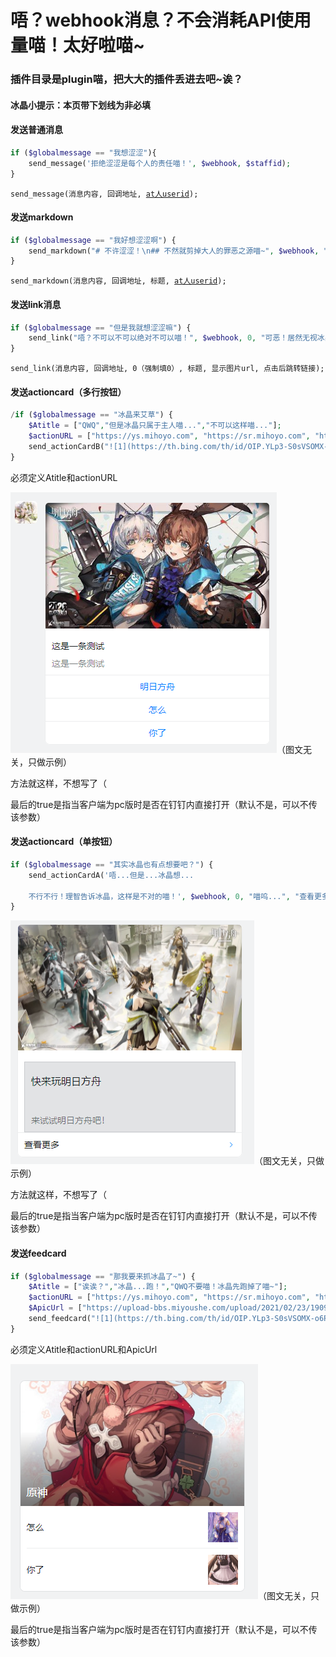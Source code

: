 # 唔？webhook消息？不会消耗API使用量喵！太好啦喵\~

### 插件目录是plugin喵，把大大的插件丢进去吧\~诶？

#### 冰晶小提示：本页带下划线为非必填

#### 发送普通消息

```php
if ($globalmessage == "我想涩涩"){
    send_message('拒绝涩涩是每个人的责任喵！', $webhook, $staffid);
}
```

<pre><code>send_message(消息内容, 回调地址, <a data-footnote-ref href="#user-content-fn-1">at人userid</a>);
</code></pre>

#### 发送markdown

```php
if ($globalmessage == "我好想涩涩啊") {
    send_markdown("# 不许涩涩！\n## 不然就剪掉大人的罪恶之源喵~", $webhook, "不可以涩涩！");
}
```

<pre><code>send_markdown(消息内容, 回调地址, 标题, <a data-footnote-ref href="#user-content-fn-2">at人userid</a>);
</code></pre>

#### 发送link消息

```php
if ($globalmessage == "但是我就想涩涩嘛") {
    send_link("唔？不可以不可以绝对不可以喵！", $webhook, 0, "可恶！居然无视冰晶的话喵...", "https://img.onlinedown.net/download/202008/161910-5f48bdfe3930b.jpg", "https://ys.mihoyo.com");
}
```

```
send_link(消息内容, 回调地址, 0（强制填0）, 标题, 显示图片url, 点击后跳转链接);
```

#### 发送actioncard（多行按钮）

```php
/if ($globalmessage == "冰晶来艾草") {
    $Atitle = ["QWQ","但是冰晶只属于主人喵...","不可以这样喵..."];
    $actionURL = ["https://ys.mihoyo.com", "https://sr.mihoyo.com", "https://mihoyo.com"];
    send_actionCardB("![1](https://th.bing.com/th/id/OIP.YLp3-S0sVSOMX-o6PLE9bgHaEK?pid=ImgDet&rs=1) \n\n #### 这是一条测试 \n\n 这是一条测试", $webhook, 0, "测试", true);
}
```

必须定义Atitle和actionURL

![](<../../.gitbook/assets/image (32).png>)（图文无关，只做示例）

方法就这样，不想写了（

最后的true是指当客户端为pc版时是否在钉钉内直接打开（默认不是，可以不传该参数）

#### 发送actioncard（单按钮）

```php
if ($globalmessage == "其实冰晶也有点想要吧？") {
    send_actionCardA('唔...但是...冰晶想...
    
    不行不行！理智告诉冰晶，这样是不对的喵！', $webhook, 0, "喵呜...", "查看更多", "https://ak.hypergryph.com/");
}
```

![](<../../.gitbook/assets/image (34).png>)（图文无关，只做示例）

方法就这样，不想写了（

最后的true是指当客户端为pc版时是否在钉钉内直接打开（默认不是，可以不传该参数）

#### 发送feedcard

```php
if ($globalmessage == "那我要来抓冰晶了~") {
    $Atitle = ["诶诶？","冰晶...跑！","QWQ不要喵！冰晶先跑掉了喵~"];
    $actionURL = ["https://ys.mihoyo.com", "https://sr.mihoyo.com", "https://mihoyo.com"];
    $ApicUrl = ["https://upload-bbs.miyoushe.com/upload/2021/02/23/190961740/f1cf2102f0b80d656683049eec90d421_500237588484630240.jpg", "https://ts1.cn.mm.bing.net/th/id/R-C.3f6257b108fabbdf8f9b33ab85852f1f?rik=TcwJqLka5niUPw&riu=http%3a%2f%2fimg001.dailiantong.com%2fNews%2f20210104%2fzty_20210104103418258.jpg&ehk=o%2f2ZnLPB1KG9XkmRlP1MzYGqxDwQ8h%2fSp4YMtaxCTos%3d&risl=&pid=ImgRaw&r=0", "https://ts1.cn.mm.bing.net/th/id/R-C.c95c6e93fc16d5cbe66f496b1773492d?rik=MiRhheUiuSXgXA&riu=http%3a%2f%2fi0.hdslb.com%2fbfs%2farticle%2f51ca10b8df006709b5c91ad0c712050540cdf8e8.jpg&ehk=MABlilSyOIe23cyung1gApN6pa6QgG5RcmVz33Rx7rs%3d&risl=&pid=ImgRaw&r=0"];
    send_feedcard("![1](https://th.bing.com/th/id/OIP.YLp3-S0sVSOMX-o6PLE9bgHaEK?pid=ImgDet&rs=1) \n\n #### 这是一条测试 \n\n 这是一条测试", $webhook, 0, "测试", true);
}
```

必须定义Atitle和actionURL和ApicUrl

![](<../../.gitbook/assets/image (36).png>)（图文无关，只做示例）

最后的true是指当客户端为pc版时是否在钉钉内直接打开（默认不是，可以不传该参数）



[^1]: 非必填

[^2]: 非必填
